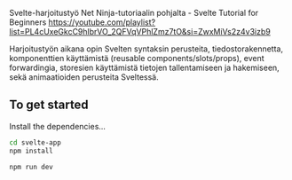 Svelte-harjoitustyö Net Ninja-tutoriaalin pohjalta - Svelte Tutorial for Beginners https://youtube.com/playlist?list=PL4cUxeGkcC9hlbrVO_2QFVqVPhlZmz7tO&si=ZwxMiVs2z4v3izb9

Harjoitustyön aikana opin Svelten syntaksin perusteita, tiedostorakennetta, komponenttien käyttämistä (reusable components/slots/props), event forwardingia, storesien käyttämistä tietojen tallentamiseen ja hakemiseen, sekä animaatioiden perusteita Sveltessä.

## To get started

Install the dependencies...

```bash
cd svelte-app
npm install
```

```bash
npm run dev
```

